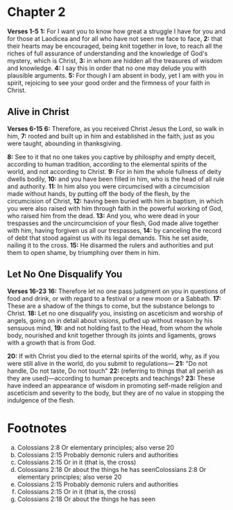 # Chapter 2
**Verses 1-5**
**1:** For I want you to know how great a struggle I have for you and for those at Laodicea and for all who have not seen me face to face,
**2:** that their hearts may be encouraged, being knit together in love, to reach all the riches of full assurance of understanding and the knowledge of God's mystery, which is Christ,
**3:** in whom are hidden all the treasures of wisdom and knowledge.
**4:** I say this in order that no one may delude you with plausible arguments.
**5:** For though I am absent in body, yet I am with you in spirit, rejoicing to see your good order and the firmness of your faith in Christ.

## Alive in Christ

**Verses 6-15**
**6:** Therefore, as you received Christ Jesus the Lord, so walk in him,
**7:** rooted and built up in him and established in the faith, just as you were taught, abounding in thanksgiving.

**8:** See to it that no one takes you captive by philosphy and empty deceit, according to human tradition, according to the elemental spirits of the world, and not according to Christ.
**9:** For in him the whole fullness of deity dwells bodily,
**10:** and you have been filled in him, who is the head of all rule and authority.
**11:** In him also you were circumcised with a circumcision made without hands, by putting off the body of the flesh, by the circumcision of Christ,
**12:** having been buried with him in baptism, in which you were also raised with him through faith in the powerful working of God, who raised him from the dead.
**13:** And you, who were dead in your trespasses and the uncircumcision of your flesh, God made alive together with him, having forgiven us all our trespasses,
**14:** by canceling the record of debt that stood against us with its legal demands. This he set aside, nailing it to the cross.
**15:** He disarmed the rulers and authorities and put them to open shame, by triumphing over them in him.

## Let No One Disqualify You

**Verses 16-23**
**16:** Therefore let no one pass judgment on you in questions of food and drink, or with regard to a festival or a new moon or a Sabbath.
**17:** These are a shadow of the things to come, but the substance belongs to Christ.
**18:** Let no one disqualify you, insisting on asceticism and worship of angels, going on in detail about visions, puffed up without reason by his sensuous mind,
**19:** and not holding fast to the Head, from whom the whole body, nourished and knit together through its joints and ligaments, grows with a growth that is from God.

**20:** If with Christ you died to the eternal spirits of the world, why, as if you were still alive in the world, do you submit to regulations—
**21:** "Do not handle, Do not taste, Do not touch"
**22:** (referring to things that all perish as they are used)—according to human precepts and teachings?
**23:** These have indeed an appearance of wisdom in promoting self-made religion and asceticism and severity to the body, but they are of no value in stopping the indulgence of the flesh.

# Footnotes

<ol type='a'>
	<li>Colossians 2:8 Or elementary principles; also verse 20</li>
	<li>Colossians 2:15 Probably demonic rulers and authorities</li>
	<li>Colossians 2:15 Or in it (that is, the cross)</li>
	<li>Colossians 2:18 Or about the things he has seenColossians 2:8 Or elementary principles; also verse 20</li>
	<li>Colossians 2:15 Probably demonic rulers and authorities</li>
	<li>Colossians 2:15 Or in it (that is, the cross)</li>
	<li>Colossians 2:18 Or about the things he has seen</li>
</ol>
